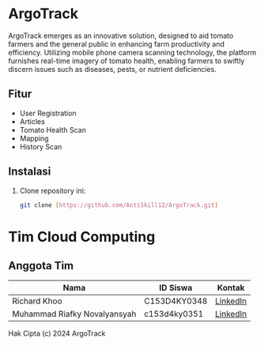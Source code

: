 # ArgoTrack

ArgoTrack emerges as an innovative solution, designed to aid tomato farmers and the general public in enhancing farm productivity and efficiency. 
Utilizing mobile phone camera scanning technology, the platform furnishes real-time imagery of tomato health, enabling farmers to swiftly discern issues such as diseases, pests, or nutrient deficiencies.

## Fitur

- User Registration
- Articles
- Tomato Health Scan
- Mapping
- History Scan

## Instalasi

1. Clone repository ini:
   ```sh
   git clone [https://github.com/AntiSkill12/ArgoTrack.git]

# Tim Cloud Computing

## Anggota Tim

| Nama | ID Siswa | Kontak |
|---|---|---|
| Richard Khoo | C153D4KY0348 | [LinkedIn](https://www.linkedin.com/in/catkoo) | [GitHub](https://github.com/Catkoo) |
| Muhammad Riafky Novalyansyah | c153d4ky0351 | [LinkedIn](https://www.linkedin.com/in/muhammad-riafky-novalyansyah) | [GitHub](https://github.com/AntiSkill12) |



Hak Cipta (c) 2024 ArgoTrack
